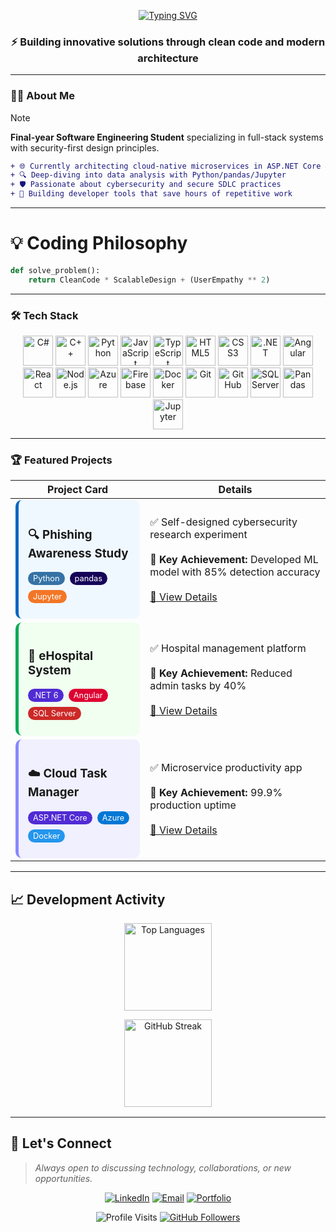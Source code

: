 <p align="center">
  <a href="https://git.io/typing-svg">
    <img src="https://readme-typing-svg.demolab.com?font=Roboto+Condensed&weight=700&size=32&duration=2800&pause=1000&color=000000&center=true&vCenter=true&width=800&height=100&lines=Hello%2C+I'm+Lana+Mustafic;Aspiring+Full-Stack+Developer" alt="Typing SVG" />
  </a>
</p>

<h3 align="center">⚡ Building innovative solutions through clean code and modern architecture</h3>

---

### 🧑‍💻 About Me
> [!NOTE]
> **Final-year Software Engineering Student** specializing in full-stack systems with security-first design principles.

```diff
+ 🌐 Currently architecting cloud-native microservices in ASP.NET Core & Azure
+ 🔍 Deep-diving into data analysis with Python/pandas/Jupyter
+ 🛡️ Passionate about cybersecurity and secure SDLC practices
+ 🚀 Building developer tools that save hours of repetitive work
```

---

# 💡 Coding Philosophy

```python
def solve_problem():
    return CleanCode * ScalableDesign + (UserEmpathy ** 2)
```
---

### 🛠️ Tech Stack

<p align="center">
  <!-- Languages -->
  <img src="https://cdn.jsdelivr.net/gh/devicons/devicon/icons/csharp/csharp-original.svg" height="48" alt="C#" />
  <img src="https://cdn.jsdelivr.net/gh/devicons/devicon/icons/cplusplus/cplusplus-original.svg" height="48" alt="C++" />
  <img src="https://cdn.jsdelivr.net/gh/devicons/devicon/icons/python/python-original.svg" height="48" alt="Python" />
  <img src="https://cdn.jsdelivr.net/gh/devicons/devicon/icons/javascript/javascript-original.svg" height="48" alt="JavaScript" />
  <img src="https://cdn.jsdelivr.net/gh/devicons/devicon/icons/typescript/typescript-original.svg" height="48" alt="TypeScript" />
  <img src="https://cdn.jsdelivr.net/gh/devicons/devicon/icons/html5/html5-original.svg" height="48" alt="HTML5" />
  <img src="https://cdn.jsdelivr.net/gh/devicons/devicon/icons/css3/css3-original.svg" height="48" alt="CSS3" />
  
  <!-- Frameworks -->
  <img src="https://cdn.jsdelivr.net/gh/devicons/devicon/icons/dot-net/dot-net-original.svg" height="48" alt=".NET" />
  <img src="https://cdn.jsdelivr.net/gh/devicons/devicon/icons/angularjs/angularjs-original.svg" height="48" alt="Angular" />
  <img src="https://cdn.jsdelivr.net/gh/devicons/devicon/icons/react/react-original.svg" height="48" alt="React" />
  
  <!-- Backend/Cloud -->
  <img src="https://cdn.jsdelivr.net/gh/devicons/devicon/icons/nodejs/nodejs-original.svg" height="48" alt="Node.js" />
  <img src="https://cdn.jsdelivr.net/gh/devicons/devicon/icons/azure/azure-original.svg" height="48" alt="Azure" />
  <img src="https://cdn.jsdelivr.net/gh/devicons/devicon/icons/firebase/firebase-plain.svg" height="48" alt="Firebase" />
  
  <!-- DevOps -->
  <img src="https://cdn.jsdelivr.net/gh/devicons/devicon/icons/docker/docker-original.svg" height="48" alt="Docker" />
  <img src="https://cdn.jsdelivr.net/gh/devicons/devicon/icons/git/git-original.svg" height="48" alt="Git" />
  <img src="https://cdn.jsdelivr.net/gh/devicons/devicon/icons/github/github-original.svg" height="48" alt="GitHub" />
  
  <!-- Data -->
  <img src="https://www.svgrepo.com/show/303229/microsoft-sql-server-logo.svg" height="48" alt="SQL Server" />
  <img src="https://cdn.jsdelivr.net/gh/devicons/devicon/icons/pandas/pandas-original.svg" height="48" alt="Pandas" />
  <img src="https://cdn.jsdelivr.net/gh/devicons/devicon/icons/jupyter/jupyter-original.svg" height="48" alt="Jupyter" />
</p>

---

### 🏆 Featured Projects

<div align="center">

| Project Card | Details |
|-------------|---------|
| <div style="background-color: #f0f8ff; padding: 15px; border-radius: 10px; border-left: 5px solid #0A66C2;"> <h3>🔍 Phishing Awareness Study</h3> <div style="display: flex; flex-wrap: wrap; gap: 8px; margin: 10px 0;"> <span style="background: #3572A5; color: white; padding: 3px 8px; border-radius: 20px; font-size: 0.8em;">Python</span> <span style="background: #150458; color: white; padding: 3px 8px; border-radius: 20px; font-size: 0.8em;">pandas</span> <span style="background: #F37626; color: white; padding: 3px 8px; border-radius: 20px; font-size: 0.8em;">Jupyter</span> </div> </div> | ✅ Self-designed cybersecurity research experiment <br><br> 🎯 **Key Achievement:** Developed ML model with 85% detection accuracy <br><br> <a href="#project1">🔗 View Details</a> |
| <div style="background-color: #f0fff0; padding: 15px; border-radius: 10px; border-left: 5px solid #00AA55;"> <h3>🏥 eHospital System</h3> <div style="display: flex; flex-wrap: wrap; gap: 8px; margin: 10px 0;"> <span style="background: #512BD4; color: white; padding: 3px 8px; border-radius: 20px; font-size: 0.8em;">.NET 6</span> <span style="background: #DD0031; color: white; padding: 3px 8px; border-radius: 20px; font-size: 0.8em;">Angular</span> <span style="background: #CC2927; color: white; padding: 3px 8px; border-radius: 20px; font-size: 0.8em;">SQL Server</span> </div> </div> | ✅ Hospital management platform <br><br> 🎯 **Key Achievement:** Reduced admin tasks by 40% <br><br> <a href="#project2">🔗 View Details</a> |
| <div style="background-color: #f0f0ff; padding: 15px; border-radius: 10px; border-left: 5px solid #8888FF;"> <h3>☁️ Cloud Task Manager</h3> <div style="display: flex; flex-wrap: wrap; gap: 8px; margin: 10px 0;"> <span style="background: #512BD4; color: white; padding: 3px 8px; border-radius: 20px; font-size: 0.8em;">ASP.NET Core</span> <span style="background: #0078D4; color: white; padding: 3px 8px; border-radius: 20px; font-size: 0.8em;">Azure</span> <span style="background: #2496ED; color: white; padding: 3px 8px; border-radius: 20px; font-size: 0.8em;">Docker</span> </div> </div> | ✅ Microservice productivity app <br><br> 🎯 **Key Achievement:** 99.9% production uptime <br><br> <a href="#project3">🔗 View Details</a> |

</div>

---

## 📈 Development Activity

<div align="center" style="margin: 1rem 0">
  <img src="https://github-readme-stats.vercel.app/api/top-langs/?username=lana-mustafic&layout=compact&hide_border=true&langs_count=5&title_color=000000&text_color=000000&bg_color=ffffff" 
       alt="Top Languages" 
       style="height: 140px; display: block; margin: 0 auto 0.5rem;">
       
  <img src="https://streak-stats.demolab.com/?user=lana-mustafic&hide_border=true&stroke=000000&background=ffffff&currStreakNum=000000&sideNums=000000&currStreakLabel=000000&sideLabels=000000" 
       alt="GitHub Streak" 
       style="height: 140px; display: block; margin: 0 auto;">
</div>

---
## 💬 Let's Connect

> *Always open to discussing technology, collaborations, or new opportunities.*

<div align="center">

[![LinkedIn](https://img.shields.io/badge/-CONNECT_ON_LINKEDIN-0A66C2?style=for-the-badge&logo=linkedin&logoColor=white)](https://linkedin.com/in/lana-mustafic)
[![Email](https://img.shields.io/badge/-REACH_VIA_EMAIL-EA4335?style=for-the-badge&logo=gmail&logoColor=white)](mailto:llanamustafic@gmail.com)
[![Portfolio](https://img.shields.io/badge/-VIEW_MY_PORTFOLIO-2563EB?style=for-the-badge&logo=google-chrome&logoColor=white)](https://lana-mustafic.github.io/portfolio/)

</div>

<p align="center">
  <img src="https://komarev.com/ghpvc/?username=lana-mustafic&label=PROFILE+VISITS&color=2563EB&style=for-the-badge" alt="Profile Visits">
  <a href="https://github.com/lana-mustafic?tab=followers">
    <img src="https://img.shields.io/github/followers/lana-mustafic?label=FOLLOWERS&style=for-the-badge&color=581c87" alt="GitHub Followers">
  </a>
</p>


